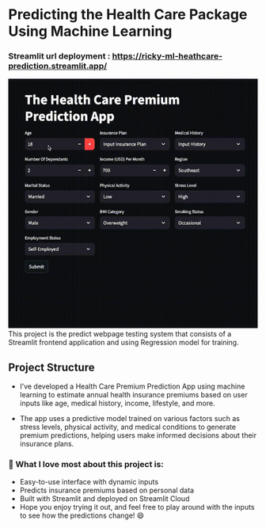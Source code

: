 # Predicting the Health Care Package Using Machine Learning
### Streamlit url deployment : https://ricky-ml-heathcare-prediction.streamlit.app/
![](https://github.com/RickyDoan/Machine-Learning-HealthCare-Prediction-Regressor/blob/main/health_care.gif)
This project is the predict webpage testing system that consists of a Streamlit frontend application and using Regression model for training.

## Project Structure

* I’ve developed a Health Care Premium Prediction App using machine learning to estimate annual health insurance premiums
based on user inputs like age, medical history, income, lifestyle, and more.

* The app uses a predictive model trained on various factors such as stress levels, physical activity,
and medical conditions to generate premium predictions, helping users make informed decisions about their insurance plans.
  
### 🌟 What I love most about this project is:
* Easy-to-use interface with dynamic inputs
* Predicts insurance premiums based on personal data
* Built with Streamlit and deployed on Streamlit Cloud
* Hope you enjoy trying it out, and feel free to play around with the inputs to see how the predictions change! 😄
